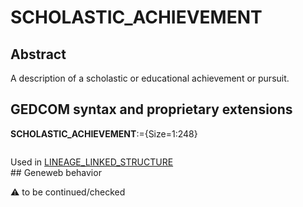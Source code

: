 ﻿# SCHOLASTIC_ACHIEVEMENT
## Abstract
A description of a scholastic or educational achievement or pursuit.


## GEDCOM syntax and proprietary extensions

**SCHOLASTIC_ACHIEVEMENT**:={Size=1:248}
<pre>
</pre>
Used in <a href=Ged.LINEAGE_LINKED_STRUCTURE.md>LINEAGE_LINKED_STRUCTURE</a><br />## Geneweb behavior


:warning: to be continued/checked

